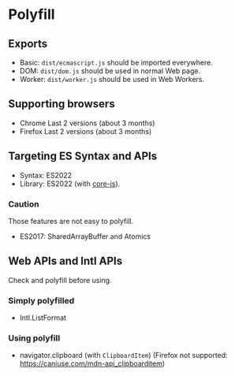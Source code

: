 # Polyfill

## Exports

- Basic: `dist/ecmascript.js` should be imported everywhere.
- DOM: `dist/dom.js` should be used in normal Web page.
- Worker: `dist/worker.js` should be used in Web Workers.

## Supporting browsers

- Chrome Last 2 versions (about 3 months)
- Firefox Last 2 versions (about 3 months)

## Targeting ES Syntax and APIs

- Syntax: ES2022
- Library: ES2022 (with [core-js](https://github.com/zloirock/core-js)).

### Caution

Those features are not easy to polyfill.

- ES2017: SharedArrayBuffer and Atomics

## Web APIs and Intl APIs

Check and polyfill before using.

### Simply polyfilled

- Intl.ListFormat

### Using polyfill

- navigator.clipboard (with `ClipboardItem`) (Firefox not supported: <https://caniuse.com/mdn-api_clipboarditem>)
